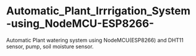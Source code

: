 # Automatic_Plant_Irrrigation_System-using_NodeMCU-ESP8266-
Automatic Plant watering system using NodeMCU(ESP8266) and DHT11 sensor, pump, soil moisture sensor. 
